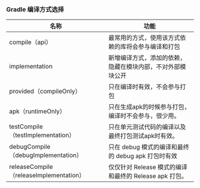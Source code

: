 ### Gradle 编译方式选择

|  名称 |功能|
|---|---|
|  compile（api） |最常用的方式，使用该方式依赖的库将会参与编译和打包|
|implementation|新增编译方式，添加的依赖，隐藏在模块内部，不对外部模块公开|
|provided（compileOnly）|只在编译时有效，不会参与打包|
|apk（runtimeOnly）|只在生成apk的时候参与打包，编译时不会参与，很少用。|
|testCompile（testImplementation）|只在单元测试代码的编译以及最终打包测试apk时有效。|
|debugCompile（debugImplementation）|只在 debug 模式的编译和最终的 debug apk 打包时有效|
|releaseCompile（releaseImplementation）|仅仅针对 Release 模式的编译和最终的 Release apk 打包。|
